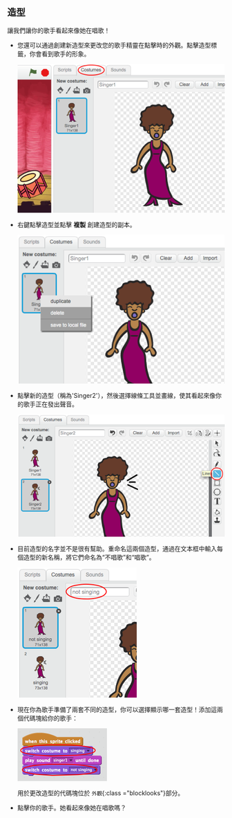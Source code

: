 ## 造型

讓我們讓你的歌手看起來像她在唱歌！

+ 您還可以通過創建新造型來更改您的歌手精靈在點擊時的外觀。點擊造型標籤，你會看到歌手的形象。
    
    ![截圖](images/band-singer-costume.png)

+ 右鍵點擊造型並點擊 **複製** 創建造型的副本。
    
    ![截圖](images/band-singer-duplicate.png)

+ 點擊新的造型（稱為'Singer2'），然後選擇線條工具並畫線，使其看起來像你的歌手正在發出聲音。
    
    ![截圖](images/band-singer-click.png)

+ 目前造型的名字並不是很有幫助。重命名這兩個造型，通過在文本框中輸入每個造型的新名稱，將它們命名為“不唱歌”和“唱歌”。
    
    ![截圖](images/band-singer-name.png)

+ 現在你為歌手準備了兩套不同的造型，你可以選擇顯示哪一套造型！添加這兩個代碼塊給你的歌手：
    
    ![截圖](images/band-looks.png)
    
    用於更改造型的代碼塊位於 `外觀`{:class ="blocklooks"}部分。

+ 點擊你的歌手。她看起來像她在唱歌嗎？